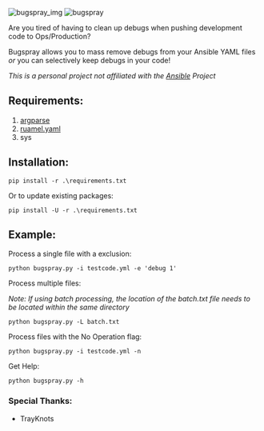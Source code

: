 ![bugspray_img](https://funkyimg.com/i/36qvF.png) ![bugspray](https://funkyimg.com/i/36qh3.png)

Are you tired of having to clean up debugs when pushing development code to Ops/Production? 

Bugspray allows you to mass remove debugs from your Ansible YAML files _or_ you can selectively keep debugs in your code!

*This is a personal project not affiliated with the [Ansible](https://github.com/ansible/ansible) Project*

## Requirements:

1. [argparse](https://pypi.org/project/argparse/) 
2. [ruamel.yaml](https://pypi.org/project/ruamel.yaml/)
3. sys

## Installation:

`
pip install -r .\requirements.txt
`

Or to update existing packages:

`
pip install -U -r .\requirements.txt
`

## Example:

Process a single file with a exclusion:

`
python bugspray.py -i testcode.yml -e 'debug 1'
`

Process multiple files:

_Note: If using batch processing, the location of the batch.txt file needs to be located within the same directory_

`
python bugspray.py -L batch.txt
`

Process files with the No Operation flag:

`
python bugspray.py -i testcode.yml -n
`

Get Help:

`
python bugspray.py -h
`

### Special Thanks:
- TrayKnots 

